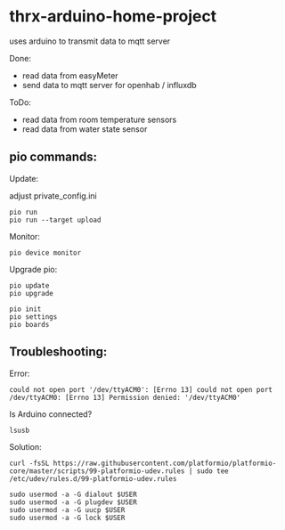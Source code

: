 thrx-arduino-home-project
=========================

uses arduino to transmit data to mqtt server

Done:
* read data from easyMeter 
* send data to mqtt server for openhab / influxdb

ToDo:
* read data from room temperature sensors 
* read data from water state sensor

## pio commands:

Update:

adjust private_config.ini
```
pio run
pio run --target upload
```

Monitor: 
```
pio device monitor
```

Upgrade pio:
```
pio update
pio upgrade
```


```
pio init
pio settings
pio boards
```

## Troubleshooting:

Error:
```
could not open port '/dev/ttyACM0': [Errno 13] could not open port /dev/ttyACM0: [Errno 13] Permission denied: '/dev/ttyACM0'
```

Is Arduino connected?
```
lsusb
```

Solution:
```
curl -fsSL https://raw.githubusercontent.com/platformio/platformio-core/master/scripts/99-platformio-udev.rules | sudo tee /etc/udev/rules.d/99-platformio-udev.rules

sudo usermod -a -G dialout $USER
sudo usermod -a -G plugdev $USER
sudo usermod -a -G uucp $USER
sudo usermod -a -G lock $USER
```


